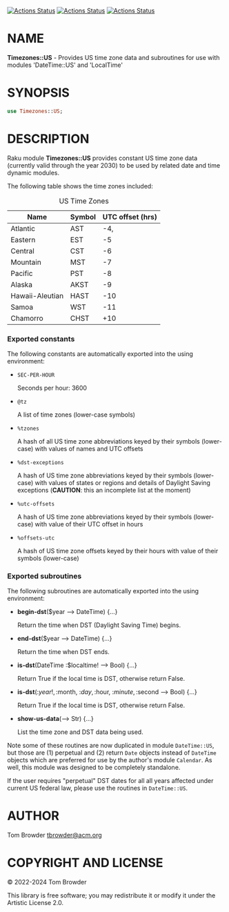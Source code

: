 [![Actions Status](https://github.com/tbrowder/Timezones-US/actions/workflows/linux.yml/badge.svg)](https://github.com/tbrowder/Timezones-US/actions) [![Actions Status](https://github.com/tbrowder/Timezones-US/actions/workflows/macos.yml/badge.svg)](https://github.com/tbrowder/Timezones-US/actions) [![Actions Status](https://github.com/tbrowder/Timezones-US/actions/workflows/windows.yml/badge.svg)](https://github.com/tbrowder/Timezones-US/actions)

NAME
====

**Timezones::US** - Provides US time zone data and subroutines for use with modules 'DateTime::US' and 'LocalTime'

SYNOPSIS
========

```raku
use Timezones::US;
```

DESCRIPTION
===========

Raku module **Timezones::US** provides constant US time zone data (currently valid through the year 2030) to be used by related date and time dynamic modules.

The following table shows the time zones included:

<table class="pod-table">
<caption>US Time Zones</caption>
<thead><tr>
<th>Name</th> <th>Symbol</th> <th>UTC offset (hrs)</th>
</tr></thead>
<tbody>
<tr> <td>Atlantic</td> <td>AST</td> <td>-4,</td> </tr> <tr> <td>Eastern</td> <td>EST</td> <td>-5</td> </tr> <tr> <td>Central</td> <td>CST</td> <td>-6</td> </tr> <tr> <td>Mountain</td> <td>MST</td> <td>-7</td> </tr> <tr> <td>Pacific</td> <td>PST</td> <td>-8</td> </tr> <tr> <td>Alaska</td> <td>AKST</td> <td>-9</td> </tr> <tr> <td>Hawaii-Aleutian</td> <td>HAST</td> <td>-10</td> </tr> <tr> <td>Samoa</td> <td>WST</td> <td>-11</td> </tr> <tr> <td>Chamorro</td> <td>CHST</td> <td>+10</td> </tr>
</tbody>
</table>

### Exported constants

The following constants are automatically exported into the using environment:

  * `SEC-PER-HOUR`

    Seconds per hour: 3600

  * `@tz`

    A list of time zones (lower-case symbols)

  * `%tzones` 

    A hash of all US time zone abbreviations keyed by their symbols (lower-case) with values of names and UTC offsets

  * `%dst-exceptions`

    A hash of US time zone abbreviations keyed by their symbols (lower-case) with values of states or regions and details of Daylight Saving exceptions (**CAUTION**: this an incomplete list at the moment)

  * `%utc-offsets`

    A hash of US time zone abbreviations keyed by their symbols (lower-case) with value of their UTC offset in hours

  * `%offsets-utc`

    A hash of US time zone offsets keyed by their hours with value of their symbols (lower-case) 

### Exported subroutines

The following subroutines are automatically exported into the using environment:

  * **begin-dst**($year --> DateTime) {...}

    Return the time when DST (Daylight Saving Time) begins.

  * **end-dst**($year --> DateTime) {...}

    Return the time when DST ends.

  * **is-dst**(DateTime :$localtime! --> Bool) {...}

    Return True if the local time is DST, otherwise return False.

  * **is-dst**(:$year!, :$month, :$day, :$hour, :$minute, :$second --> Bool) {...}

    Return True if the local time is DST, otherwise return False.

  * **show-us-data**(--> Str) {...}

    List the time zone and DST data being used.

Note some of these routines are now duplicated in module `DateTime::US`, but those are (1) perpetual and (2) return `Date` objects instead of `DateTime` objects which are preferred for use by the author's module `Calendar`. As well, this module was designed to be completely standalone.

If the user requires "perpetual" DST dates for all all years affected under current US federal law, please use the routines in `DateTime::US`.

AUTHOR
======

Tom Browder <tbrowder@acm.org>

COPYRIGHT AND LICENSE
=====================

© 2022-2024 Tom Browder

This library is free software; you may redistribute it or modify it under the Artistic License 2.0.

